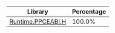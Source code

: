 | Library | Percentage |
| ------------- | ------------- |
| [Runtime.PPCEABI.H](https://github.com/shibbo/RVL_SDK/blob/main/docs/lib/Runtime.PPCEABI.H.md) | 100.0% |
